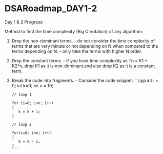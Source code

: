 # DSARoadmap_DAY1-2

Day 1 & 2 Progress:

Method to find the time complexity (Big O notation) of any algorithm: 

1. Drop the non-dominant terms.
       - do not consider the time complexity of terms that are very minute or not depending on N when compared to the terms depending on N. 
       - only take the terms with higher N order. 
2. Drop the constant terms.
       - If you have time complexity as Tn = K1 + K2*n, drop K1 as it is non-dominant and also drop K2 as it is a constant term.
3. Break the code into fragments.
       - Consider the code snippet: 
       ```cpp
       int i = 0;
       int k=0; 
       int n = 10;
       
       // loop 1
       
       for (i=0; i<n; i++)
       {
          k = k + i;
       }
       
       // loop 2 
       
       for(i=0; i<n; i++)
       {
          k = k - i;
       }
       ```

